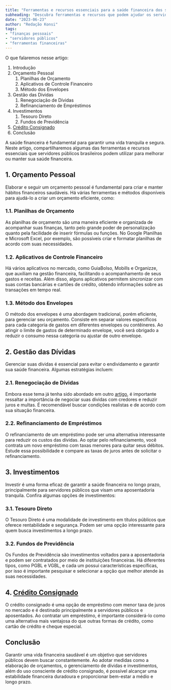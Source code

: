 ```yaml
---
title: "Ferramentas e recursos essenciais para a saúde financeira dos servidores públicos"
subheading: "Descubra ferramentas e recursos que podem ajudar os servidores públicos a atingir a estabilidade financeira e evitar possíveis dívidas."
date: "2023-06-23"
author: "Redação Konsi"
tags:
- "finanças pessoais"
- "servidores públicos"
- "ferramentas financeiras"
---
```


O que falaremos nesse artigo:

1. Introdução
1. Orçamento Pessoal
   1. Planilhas de Orçamento
   1. Aplicativos de Controle Financeiro
   1. Método dos Envelopes
1. Gestão das Dívidas
   1. Renegociação de Dívidas
   1. Refinanciamento de Empréstimos
1. Investimentos
   1. Tesouro Direto
   1. Fundos de Previdência
1. [Crédito Consignado](https://www.konsi.com.br/postagens/5-motivos-para-escolher-o-credito-consignado-publico)
1. Conclusão

A saúde financeira é fundamental para garantir uma vida tranquila e segura. Neste artigo, compartilharemos algumas das ferramentas e recursos essenciais que servidores públicos brasileiros podem utilizar para melhorar ou manter sua saúde financeira.

## 1. Orçamento Pessoal

Elaborar e seguir um orçamento pessoal é fundamental para criar e manter hábitos financeiros saudáveis. Há várias ferramentas e métodos disponíveis para ajudá-lo a criar um orçamento eficiente, como:

### 1.1. Planilhas de Orçamento

As planilhas de orçamento são uma maneira eficiente e organizada de acompanhar suas finanças, tanto pelo grande poder de personalização quanto pela facilidade de inserir fórmulas ou funções. No Google Planilhas e Microsoft Excel, por exemplo, são possíveis criar e formatar planilhas de acordo com suas necessidades.

### 1.2. Aplicativos de Controle Financeiro

Há vários aplicativos no mercado, como GuiaBolso, Mobills e Organizze, que auxiliam na gestão financeira, facilitando o acompanhamento de seus gastos e receitas. Além disso, alguns aplicativos permitem sincronizar com suas contas bancárias e cartões de crédito, obtendo informações sobre as transações em tempo real.

### 1.3. Método dos Envelopes

O método dos envelopes é uma abordagem tradicional, porém eficiente, para gerenciar seu orçamento. Consiste em separar valores específicos para cada categoria de gastos em diferentes envelopes ou contêineres. Ao atingir o limite de gastos de determinado envelope, você será obrigado a reduzir o consumo nessa categoria ou ajustar de outro envelope.

## 2. Gestão das Dívidas

Gerenciar suas dívidas é essencial para evitar o endividamento e garantir sua saúde financeira. Algumas estratégias incluem:

### 2.1. Renegociação de Dívidas

Embora esse tema já tenha sido abordado em outro [artigo](https://www.konsi.com.br/postagens/a-arte-de-renegociar-dvidas-estratgias-para-servidores-pblicos), é importante ressaltar a importância de negociar suas dívidas com credores e reduzir juros e multas. É recomendável buscar condições realistas e de acordo com sua situação financeira.

### 2.2. Refinanciamento de Empréstimos

O refinanciamento de um empréstimo pode ser uma alternativa interessante para reduzir os custos das dívidas. Ao optar pelo refinanciamento, você contrata um novo empréstimo com taxas menores para quitar seus débitos. Estude essa possibilidade e compare as taxas de juros antes de solicitar o refinanciamento.

## 3. Investimentos

Investir é uma forma eficaz de garantir a saúde financeira no longo prazo, principalmente para servidores públicos que visam uma aposentadoria tranquila. Confira algumas opções de investimentos:

### 3.1. Tesouro Direto

O Tesouro Direto é uma modalidade de investimento em títulos públicos que oferece rentabilidade e segurança. Podem ser uma opção interessante para quem busca investimentos a longo prazo.

### 3.2. Fundos de Previdência

Os Fundos de Previdência são investimentos voltados para a aposentadoria e podem ser contratados por meio de instituições financeiras. Há diferentes tipos, como PGBL e VGBL, e cada um possui características específicas, por isso é importante pesquisar e selecionar a opção que melhor atende às suas necessidades.

## 4. [Crédito Consignado](https://www.konsi.com.br/postagens/5-motivos-para-escolher-o-credito-consignado-publico)

O crédito consignado é uma opção de empréstimo com menor taxa de juros no mercado e é destinado principalmente a servidores públicos e aposentados. Ao contratar um empréstimo, é importante considerá-lo como uma alternativa mais vantajosa do que outras formas de crédito, como cartão de crédito e cheque especial.

## Conclusão

Garantir uma vida financeira saudável é um objetivo que servidores públicos devem buscar constantemente. Ao adotar medidas como a elaboração de orçamentos, o gerenciamento de dívidas e investimentos, além do uso consciente de crédito consignado, é possível alcançar uma estabilidade financeira duradoura e proporcionar bem-estar a médio e longo prazo.